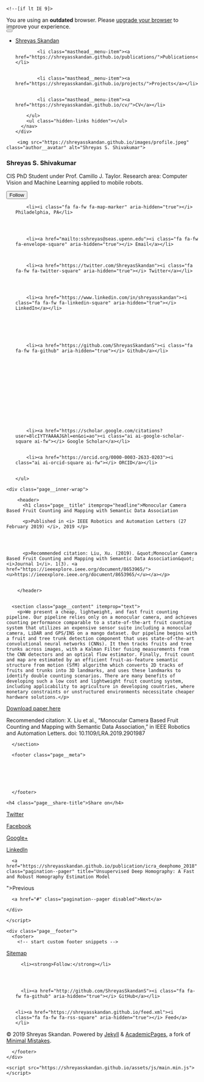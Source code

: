 

<!doctype html>
<html lang="en" class="no-js">
  <head>
    

<meta charset="utf-8">



<!-- begin SEO -->









<title>Monocular Camera Based Fruit Counting and Mapping with Semantic Data Association - Shreyas Skandan</title>







<meta property="og:locale" content="en-US">
<meta property="og:site_name" content="Shreyas Skandan">
<meta property="og:title" content="Monocular Camera Based Fruit Counting and Mapping with Semantic Data Association">


  <link rel="canonical" href="https://shreyasskandan.github.io/publication/ral_mono_fruit_2019.md">
  <meta property="og:url" content="https://shreyasskandan.github.io/publication/ral_mono_fruit_2019.md">



  <meta property="og:description" content="We present a cheap, lightweight, and fast fruit counting pipeline. Our pipeline relies only on a monocular camera..">





  

  





  <meta property="og:type" content="article">
  <meta property="article:published_time" content="2019-02-28T00:00:00-08:00">








  <script type="application/ld+json">
    {
      "@context" : "http://schema.org",
      "@type" : "Person",
      "name" : "Shreyas Skandan",
      "url" : "https://shreyasskandan.github.io",
      "sameAs" : null
    }
  </script>






<!-- end SEO -->


<link href="https://shreyasskandan.github.io/feed.xml" type="application/atom+xml" rel="alternate" title="Shreyas Skandan Feed">

<!-- http://t.co/dKP3o1e -->
<meta name="HandheldFriendly" content="True">
<meta name="MobileOptimized" content="320">
<meta name="viewport" content="width=device-width, initial-scale=1.0">

<script>
  document.documentElement.className = document.documentElement.className.replace(/\bno-js\b/g, '') + ' js ';
</script>

<!-- For all browsers -->
<link rel="stylesheet" href="https://shreyasskandan.github.io/assets/css/main.css">

<meta http-equiv="cleartype" content="on">
    

<!-- start custom head snippets -->

<link rel="apple-touch-icon" sizes="57x57" href="https://shreyasskandan.github.io/images/apple-touch-icon-57x57.png?v=M44lzPylqQ">
<link rel="apple-touch-icon" sizes="60x60" href="https://shreyasskandan.github.io/images/apple-touch-icon-60x60.png?v=M44lzPylqQ">
<link rel="apple-touch-icon" sizes="72x72" href="https://shreyasskandan.github.io/images/apple-touch-icon-72x72.png?v=M44lzPylqQ">
<link rel="apple-touch-icon" sizes="76x76" href="https://shreyasskandan.github.io/images/apple-touch-icon-76x76.png?v=M44lzPylqQ">
<link rel="apple-touch-icon" sizes="114x114" href="https://shreyasskandan.github.io/images/apple-touch-icon-114x114.png?v=M44lzPylqQ">
<link rel="apple-touch-icon" sizes="120x120" href="https://shreyasskandan.github.io/images/apple-touch-icon-120x120.png?v=M44lzPylqQ">
<link rel="apple-touch-icon" sizes="144x144" href="https://shreyasskandan.github.io/images/apple-touch-icon-144x144.png?v=M44lzPylqQ">
<link rel="apple-touch-icon" sizes="152x152" href="https://shreyasskandan.github.io/images/apple-touch-icon-152x152.png?v=M44lzPylqQ">
<link rel="apple-touch-icon" sizes="180x180" href="https://shreyasskandan.github.io/images/apple-touch-icon-180x180.png?v=M44lzPylqQ">
<link rel="icon" type="image/png" href="https://shreyasskandan.github.io/images/favicon-32x32.png?v=M44lzPylqQ" sizes="32x32">
<link rel="icon" type="image/png" href="https://shreyasskandan.github.io/images/android-chrome-192x192.png?v=M44lzPylqQ" sizes="192x192">
<link rel="icon" type="image/png" href="https://shreyasskandan.github.io/images/favicon-96x96.png?v=M44lzPylqQ" sizes="96x96">
<link rel="icon" type="image/png" href="https://shreyasskandan.github.io/images/favicon-16x16.png?v=M44lzPylqQ" sizes="16x16">
<link rel="manifest" href="https://shreyasskandan.github.io/images/manifest.json?v=M44lzPylqQ">
<link rel="mask-icon" href="https://shreyasskandan.github.io/images/safari-pinned-tab.svg?v=M44lzPylqQ" color="#000000">
<link rel="shortcut icon" href="/images/favicon.ico?v=M44lzPylqQ">
<meta name="msapplication-TileColor" content="#000000">
<meta name="msapplication-TileImage" content="https://shreyasskandan.github.io/images/mstile-144x144.png?v=M44lzPylqQ">
<meta name="msapplication-config" content="https://shreyasskandan.github.io/images/browserconfig.xml?v=M44lzPylqQ">
<meta name="theme-color" content="#ffffff">
<link rel="stylesheet" href="https://shreyasskandan.github.io/assets/css/academicons.css"/>

<script type="text/x-mathjax-config"> MathJax.Hub.Config({ TeX: { equationNumbers: { autoNumber: "all" } } }); </script>
<script type="text/x-mathjax-config">
  MathJax.Hub.Config({
    tex2jax: {
      inlineMath: [ ['$','$'], ["\\(","\\)"] ],
      processEscapes: true
    }
  });
</script>
<script src='https://cdnjs.cloudflare.com/ajax/libs/mathjax/2.7.4/latest.js?config=TeX-MML-AM_CHTML' async></script>

<!-- end custom head snippets -->

  </head>

  <body>

    <!--[if lt IE 9]>
<div class="notice--danger align-center" style="margin: 0;">You are using an <strong>outdated</strong> browser. Please <a href="http://browsehappy.com/">upgrade your browser</a> to improve your experience.</div>
<![endif]-->
    

<div class="masthead">
  <div class="masthead__inner-wrap">
    <div class="masthead__menu">
      <nav id="site-nav" class="greedy-nav">
        <button><div class="navicon"></div></button>
        <ul class="visible-links">
          <li class="masthead__menu-item masthead__menu-item--lg"><a href="https://shreyasskandan.github.io/">Shreyas Skandan</a></li>
          
            
            <li class="masthead__menu-item"><a href="https://shreyasskandan.github.io/publications/">Publications</a></li>
          
            
            <li class="masthead__menu-item"><a href="https://shreyasskandan.github.io/projects/">Projects</a></li>
          
            
            <li class="masthead__menu-item"><a href="https://shreyasskandan.github.io/cv/">CV</a></li>
          
        </ul>
        <ul class="hidden-links hidden"></ul>
      </nav>
    </div>
  </div>
</div>

    





<div id="main" role="main">
  


  <div class="sidebar sticky">
  



<div itemscope itemtype="http://schema.org/Person">

  <div class="author__avatar">
    
    	<img src="https://shreyasskandan.github.io/images/profile.jpeg" class="author__avatar" alt="Shreyas S. Shivakumar">
    
  </div>

  <div class="author__content">
    <h3 class="author__name">Shreyas S. Shivakumar</h3>
    <p class="author__bio">CIS PhD Student under Prof. Camillo J. Taylor. Research area: Computer Vision and Machine Learning applied to mobile robots.</p>
  </div>

  <div class="author__urls-wrapper">
    <button class="btn btn--inverse">Follow</button>
    <ul class="author__urls social-icons">
      
        <li><i class="fa fa-fw fa-map-marker" aria-hidden="true"></i> Philadelphia, PA</li>
      
      
      
      
        <li><a href="mailto:sshreyas@seas.upenn.edu"><i class="fa fa-fw fa-envelope-square" aria-hidden="true"></i> Email</a></li>
      
      
      
        <li><a href="https://twitter.com/ShreyasSkandan"><i class="fa fa-fw fa-twitter-square" aria-hidden="true"></i> Twitter</a></li>
      
      
      
      
        <li><a href="https://www.linkedin.com/in/shreyasskandan"><i class="fa fa-fw fa-linkedin-square" aria-hidden="true"></i> LinkedIn</a></li>
      
      
      
      
      
      
        <li><a href="https://github.com/ShreyasSkandanS"><i class="fa fa-fw fa-github" aria-hidden="true"></i> Github</a></li>
      
      
      
      
      
      
      
      
      
      
      
      
      
      
        <li><a href="https://scholar.google.com/citations?user=8lcIYTYAAAAJ&hl=en&oi=ao"><i class="ai ai-google-scholar-square ai-fw"></i> Google Scholar</a></li>
      
      
        <li><a href="https://orcid.org/0000-0003-2633-0203"><i class="ai ai-orcid-square ai-fw"></i> ORCID</a></li>
      
      
    </ul>
  </div>
</div>

  
  </div>


  <article class="page" itemscope itemtype="http://schema.org/CreativeWork">
    <meta itemprop="headline" content="Monocular Camera Based Fruit Counting and Mapping with Semantic Data Association">
    <meta itemprop="description" content="We present a cheap, lightweight, and fast fruit counting pipeline. Our pipeline relies only on a monocular camera..">
    <meta itemprop="datePublished" content="February 28, 2019">
    

    <div class="page__inner-wrap">
      
        <header>
          <h1 class="page__title" itemprop="headline">Monocular Camera Based Fruit Counting and Mapping with Semantic Data Association
</h1>
          
        
        
        
          <p>Published in <i> IEEE Robotics and Automation Letters (27 February 2019) </i>, 2019 </p>
        
        
             
        
          <p>Recommended citation: Liu, Xu. (2019). &quot;Monocular Camera Based Fruit Counting and Mapping with Semantic Data Association&quot; <i>Journal 1</i>. 1(3). <a href="https://ieeexplore.ieee.org/document/8653965/"><u>https://ieeexplore.ieee.org/document/8653965/</u></a></p>
        
    
        </header>
      

      <section class="page__content" itemprop="text">
        <p>We present a cheap, lightweight, and fast fruit counting pipeline. Our pipeline relies only on a monocular camera, and achieves counting performance comparable to a state-of-the-art fruit counting system that utilizes an expensive sensor suite including a monocular camera, LiDAR and GPS/INS on a mango dataset. Our pipeline begins with a fruit and tree trunk detection component that uses state-of-the-art convolutional neural networks (CNNs). It then tracks fruits and tree trunks across images, with a Kalman Filter fusing measurements from the CNN detectors and an optical flow estimator. Finally, fruit count and map are estimated by an efficient fruit-as-feature semantic structure from motion (SfM) algorithm which converts 2D tracks of fruits and trunks into 3D landmarks, and uses these landmarks to identify double counting scenarios. There are many benefits of developing such a low cost and lightweight fruit counting system, including applicability to agriculture in developing countries, where monetary constraints or unstructured environments necessitate cheaper hardware solutions.</p>

<p><a href="https://ieeexplore.ieee.org/document/8653965/">Download paper here</a></p>

<p>Recommended citation: X. Liu et al., “Monocular Camera Based Fruit Counting and Mapping with Semantic Data Association,” in IEEE Robotics and Automation Letters.
doi: 10.1109/LRA.2019.2901987</p>

        
      </section>

      <footer class="page__meta">
        
        




      </footer>

      

<section class="page__share">
  
    <h4 class="page__share-title">Share on</h4>
  

  <a href="https://twitter.com/intent/tweet?text=https://shreyasskandan.github.io/publication/ral_mono_fruit_2019.md" class="btn btn--twitter" title="Share on Twitter"><i class="fa fa-fw fa-twitter" aria-hidden="true"></i><span> Twitter</span></a>

  <a href="https://www.facebook.com/sharer/sharer.php?u=https://shreyasskandan.github.io/publication/ral_mono_fruit_2019.md" class="btn btn--facebook" title="Share on Facebook"><i class="fa fa-fw fa-facebook" aria-hidden="true"></i><span> Facebook</span></a>

  <a href="https://plus.google.com/share?url=https://shreyasskandan.github.io/publication/ral_mono_fruit_2019.md" class="btn btn--google-plus" title="Share on Google Plus"><i class="fa fa-fw fa-google-plus" aria-hidden="true"></i><span> Google+</span></a>

  <a href="https://www.linkedin.com/shareArticle?mini=true&url=https://shreyasskandan.github.io/publication/ral_mono_fruit_2019.md" class="btn btn--linkedin" title="Share on LinkedIn"><i class="fa fa-fw fa-linkedin" aria-hidden="true"></i><span> LinkedIn</span></a>
</section>

      


  <nav class="pagination">
    
      <a href="https://shreyasskandan.github.io/publication/icra_deephomo_2018" class="pagination--pager" title="Unsupervised Deep Homography: A Fast and Robust Homography Estimation Model
">Previous</a>
    
    
      <a href="#" class="pagination--pager disabled">Next</a>
    
  </nav>

    </div>

    
  </article>

  
  
</div>


    </script>

    <div class="page__footer">
      <footer>
        <!-- start custom footer snippets -->
<a href="/sitemap/">Sitemap</a>
<!-- end custom footer snippets -->

        

<div class="page__footer-follow">
  <ul class="social-icons">
    
      <li><strong>Follow:</strong></li>
    
    
    
    
      <li><a href="http://github.com/ShreyasSkandanS"><i class="fa fa-fw fa-github" aria-hidden="true"></i> GitHub</a></li>
    
    
    <li><a href="https://shreyasskandan.github.io/feed.xml"><i class="fa fa-fw fa-rss-square" aria-hidden="true"></i> Feed</a></li>
  </ul>
</div>

<div class="page__footer-copyright">&copy; 2019 Shreyas Skandan. Powered by <a href="http://jekyllrb.com" rel="nofollow">Jekyll</a> &amp; <a href="https://github.com/academicpages/academicpages.github.io">AcademicPages</a>, a fork of <a href="https://mademistakes.com/work/minimal-mistakes-jekyll-theme/" rel="nofollow">Minimal Mistakes</a>.</div>

      </footer>
    </div>

    <script src="https://shreyasskandan.github.io/assets/js/main.min.js"></script>




  <script>
  (function(i,s,o,g,r,a,m){i['GoogleAnalyticsObject']=r;i[r]=i[r]||function(){
  (i[r].q=i[r].q||[]).push(arguments)},i[r].l=1*new Date();a=s.createElement(o),
  m=s.getElementsByTagName(o)[0];a.async=1;a.src=g;m.parentNode.insertBefore(a,m)
  })(window,document,'script','//www.google-analytics.com/analytics.js','ga');

  ga('create', '', 'auto');
  ga('send', 'pageview');
</script>






  </body>
</html>

